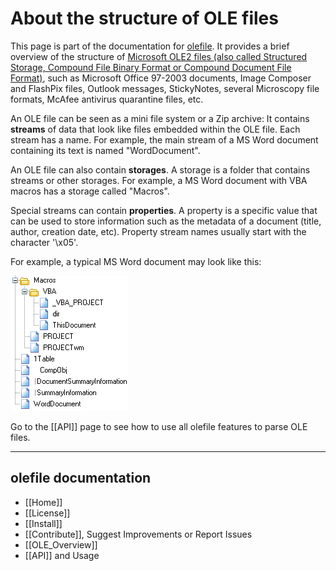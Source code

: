 About the structure of OLE files
================================

This page is part of the documentation for [olefile](https://bitbucket.org/decalage/olefileio_pl/wiki). It provides a brief overview of the structure of [Microsoft OLE2 files (also called Structured Storage, Compound File Binary Format or Compound Document File Format)](http://en.wikipedia.org/wiki/Compound_File_Binary_Format), such as Microsoft Office 97-2003 documents, Image Composer and FlashPix files, Outlook messages, StickyNotes, several Microscopy file formats, McAfee antivirus quarantine files, etc.
  
An OLE file can be seen as a mini file system or a Zip archive: It contains **streams** of data that look like files embedded within the OLE file. Each stream has a name. For example, the main stream of a MS Word document containing its text is named "WordDocument".

An OLE file can also contain **storages**. A storage is a folder that contains streams or other storages. For example, a MS Word document with VBA macros has a storage called "Macros".

Special streams can contain **properties**. A property is a specific value that can be used to store information such as the metadata of a document (title, author, creation date, etc). Property stream names usually start with the character '\x05'.

For example, a typical MS Word document may look like this:

![](OLE_VBA_sample.png)

Go to the [[API]] page to see how to use all olefile features to parse OLE files.


--------------------------------------------------------------------------

olefile documentation
---------------------

- [[Home]]
- [[License]]
- [[Install]]
- [[Contribute]], Suggest Improvements or Report Issues
- [[OLE_Overview]]
- [[API]] and Usage
